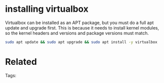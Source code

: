 # installing virtualbox
Virtualbox can be installed as an APT package, but you must do a full apt update and upgrade first.
This is because it needs to install kernel modules, so the kernel headers and versions and package
versions must match.
```bash
sudo apt update && sudo apt upgrade && sudo apt install -y virtualbox
```

# Related


Tags:

    
